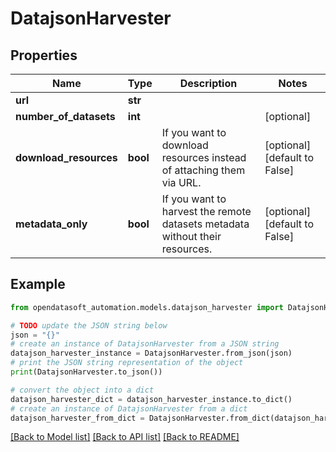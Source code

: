 # DatajsonHarvester


## Properties

Name | Type | Description | Notes
------------ | ------------- | ------------- | -------------
**url** | **str** |  | 
**number_of_datasets** | **int** |  | [optional] 
**download_resources** | **bool** | If you want to download resources instead of attaching them via URL. | [optional] [default to False]
**metadata_only** | **bool** | If you want to harvest the remote datasets metadata without their resources. | [optional] [default to False]

## Example

```python
from opendatasoft_automation.models.datajson_harvester import DatajsonHarvester

# TODO update the JSON string below
json = "{}"
# create an instance of DatajsonHarvester from a JSON string
datajson_harvester_instance = DatajsonHarvester.from_json(json)
# print the JSON string representation of the object
print(DatajsonHarvester.to_json())

# convert the object into a dict
datajson_harvester_dict = datajson_harvester_instance.to_dict()
# create an instance of DatajsonHarvester from a dict
datajson_harvester_from_dict = DatajsonHarvester.from_dict(datajson_harvester_dict)
```
[[Back to Model list]](../README.md#documentation-for-models) [[Back to API list]](../README.md#documentation-for-api-endpoints) [[Back to README]](../README.md)


